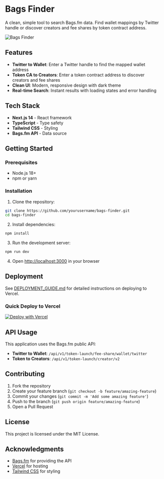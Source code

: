 # Bags Finder

A clean, simple tool to search Bags.fm data. Find wallet mappings by Twitter handle or discover creators and fee shares by token contract address.

![Bags Finder](https://i.imgur.com/KQRAG1D.png)

## Features

- **Twitter to Wallet**: Enter a Twitter handle to find the mapped wallet address
- **Token CA to Creators**: Enter a token contract address to discover creators and fee shares
- **Clean UI**: Modern, responsive design with dark theme
- **Real-time Search**: Instant results with loading states and error handling

## Tech Stack

- **Next.js 14** - React framework
- **TypeScript** - Type safety
- **Tailwind CSS** - Styling
- **Bags.fm API** - Data source

## Getting Started

### Prerequisites

- Node.js 18+ 
- npm or yarn

### Installation

1. Clone the repository:
```bash
git clone https://github.com/yourusername/bags-finder.git
cd bags-finder
```

2. Install dependencies:
```bash
npm install
```

3. Run the development server:
```bash
npm run dev
```

4. Open [http://localhost:3000](http://localhost:3000) in your browser

## Deployment

See [DEPLOYMENT_GUIDE.md](./DEPLOYMENT_GUIDE.md) for detailed instructions on deploying to Vercel.

### Quick Deploy to Vercel

[![Deploy with Vercel](https://vercel.com/button)](https://vercel.com/new/clone?repository-url=https://github.com/yourusername/bags-finder)

## API Usage

This application uses the Bags.fm public API:

- **Twitter to Wallet**: `/api/v1/token-launch/fee-share/wallet/twitter`
- **Token to Creators**: `/api/v1/token-launch/creator/v2`

## Contributing

1. Fork the repository
2. Create your feature branch (`git checkout -b feature/amazing-feature`)
3. Commit your changes (`git commit -m 'Add some amazing feature'`)
4. Push to the branch (`git push origin feature/amazing-feature`)
5. Open a Pull Request

## License

This project is licensed under the MIT License.

## Acknowledgments

- [Bags.fm](https://bags.fm) for providing the API
- [Vercel](https://vercel.com) for hosting
- [Tailwind CSS](https://tailwindcss.com) for styling